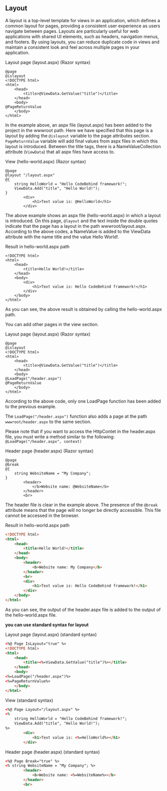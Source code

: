 ## Layout
A layout is a top-level template for views in an application, which defines a common layout for pages, providing a consistent user experience as users navigate between pages. Layouts are particularly useful for web applications with shared UI elements, such as headers, navigation menus, and footers. By using layouts, you can reduce duplicate code in views and maintain a consistent look and feel across multiple pages in your application.

Layout page (layout.aspx) (Razor syntax)
```cshtml
@page
@islayout
<!DOCTYPE html>
<html>
	<head>
		<title>@ViewData.GetValue("title")</title>
	</head>
	<body>
@PageReturnValue
	</body>
</html>
```

In the example above, an aspx file (layout.aspx) has been added to the project in the wwwroot path.
Here we have specified that this page is a layout by adding the `@islayout` variable to the page attributes section. `PageReturnValue` variable will add final values from aspx files in which this layout is introduced. Between the title tags, there is a NameValueCollection attribute (`ViewData`) that all aspx files have access to.

View (hello-world.aspx) (Razor syntax)
```cshtml
@page
@layout "/layout.aspx"
@{
    string HelloWorld = "Hello CodeBehind framework!";
    ViewData.Add("title", "Hello World!");
}
        <div>
            <h1>Text value is: @HelloWorld</h1>
        </div>
```

The above example shows an aspx file (hello-world.aspx) in which a layout is introduced.
On this page, `@layout` and the text inside the double quotes indicate that the page has a layout in the path wwwroot/layout.aspx. According to the above codes, a NameValue is added to the ViewData attribute with the name title and the value Hello World!.

Result in hello-world.aspx path
```cshtml
<!DOCTYPE html>
<html>
	<head>
		<title>Hello World!</title>
	</head>
	<body>
		<div>
			<h1>Text value is: Hello CodeBehind framework!</h1>
		</div>
	</body>
</html>
```

As you can see, the above result is obtained by calling the hello-world.aspx path.

You can add other pages in the view section.

Layout page (layout.aspx) (Razor syntax)
```cshtml
@page
@islayout
<!DOCTYPE html>
<html>
	<head>
		<title>@ViewData.GetValue("title")</title>
	</head>
	<body>
@LoadPage("/header.aspx")
@PageReturnValue
	</body>
</html>
```

According to the above code, only one LoadPage function has been added to the previous example.

The `LoadPage("/header.aspx")` function also adds a page at the path `wwwroot/header.aspx` to the same section.

Please note that if you want to access the HttpContet in the header.aspx file, you must write a method similar to the following:
`@LoadPage("/header.aspx", context)`

Header page (header.aspx) (Razor syntax)
```cshtml
@page
@break
@{
    string WebsiteName = "My Company";
}
        <header>
            </b>Website name: @WebsiteName</b>
        </header>
        <br>
```

The header file is clear in the example above. The presence of the `@break` attribute means that the page will no longer be directly accessible. This file cannot be accessed in the browser.

Result in hello-world.aspx path
```html
<!DOCTYPE html>
<html>
	<head>
		<title>Hello World!</title>
	</head>
	<body>
		<header>
			<b>Website name: My Company</b>
		</header>
		<br>
		<div>
			<h1>Text value is: Hello CodeBehind framework!</h1>
		</div>
	</body>
</html>
```

As you can see, the output of the header.aspx file is added to the output of the hello-world.aspx file.

**you can use standard syntax for layout**

Layout page (layout.aspx) (standard syntax)
```html
<%@ Page IsLayout="true" %>
<!DOCTYPE html>
<html>
	<head>
		<title><%=ViewData.GetValue("title")%></title>
	</head>
	<body>
<%=LoadPage("/header.aspx")%>
<%=PageReturnValue%>
	</body>
</html>
```

View (standard syntax)
```html
<%@ Page Layout="/layout.aspx" %>
<%
    string HelloWorld = "Hello CodeBehind framework!";
    ViewData.Add("title", "Hello World!");
%>
        <div>
            <h1>Text value is: <%=HelloWorld%></h1>
        </div>
```

Header page (header.aspx) (standard syntax)
```html
<%@ Page Break="true" %>
<% string WebsiteName = "My Company"; %>
        <header>
            <b>Website name: <%=WebsiteName%></b>
        </header>
        <br>
```
